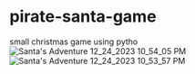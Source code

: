 # pirate-santa-game
small christmas game using pytho
![Santa's Adventure 12_24_2023 10_54_05 PM](https://github.com/chapayev0/pirate-santa-game/assets/41099408/9de0457a-3604-4bbe-94f8-77a82dd97df6)
![Santa's Adventure 12_24_2023 10_53_57 PM](https://github.com/chapayev0/pirate-santa-game/assets/41099408/af20dfde-5be0-45d6-a582-79d4411b6afb)
